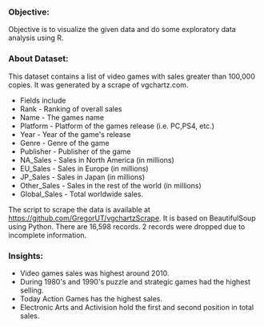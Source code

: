 ### Objective: 

Objective is to visualize the given data and do some exploratory data analysis using R.

### About Dataset:

This dataset contains a list of video games with sales greater than 100,000 copies. It was generated by a scrape of vgchartz.com.

 - Fields include
 - Rank - Ranking of overall sales
 - Name - The games name
 - Platform - Platform of the games release (i.e. PC,PS4, etc.)
 - Year - Year of the game's release
 - Genre - Genre of the game
 - Publisher - Publisher of the game
 - NA_Sales - Sales in North America (in millions)
 - EU_Sales - Sales in Europe (in millions)
 - JP_Sales - Sales in Japan (in millions)
 - Other_Sales - Sales in the rest of the world (in millions)
 - Global_Sales - Total worldwide sales.

The script to scrape the data is available at https://github.com/GregorUT/vgchartzScrape.
It is based on BeautifulSoup using Python.
There are 16,598 records. 2 records were dropped due to incomplete information.

### Insights:

 - Video games sales was highest around 2010.
 - During 1980's and 1990's puzzle and strategic games had the highest selling.
 - Today Action Games has the highest sales.
 - Electronic Arts and Activision hold the first and second position in total sales.
